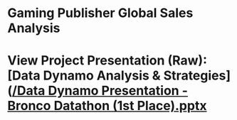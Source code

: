 # Gaming Publisher Global Sales Analysis

# View Project Presentation (Raw): [Data Dynamo Analysis & Strategies]([/Data Dynamo Presentation - Bronco Datathon (1st Place).pptx](https://view.officeapps.live.com/op/view.aspx?src=https%3A%2F%2Fraw.githubusercontent.com%2Fadamchua97%2Fgaming-publisher-global-sales-analysis%2Fmain%2FData%2520Dynamo%2520Presentation%2520-%2520Bronco%2520Datathon%2520(1st%2520Place).pptx&wdOrigin=BROWSELINK)
